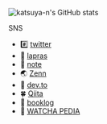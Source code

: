 ![katsuya-n's GitHub stats](https://github-readme-stats.vercel.app/api?username=katsuya-n&theme=algolia&show_icons=true)

SNS

- :hash: [twitter](https://twitter.com/katsuya_105)
- :sparkling_heart: [lapras](https://lapras.com/public/NEZYNZY)
- :notebook: [note](https://note.com/lightkun/)
- :earth_asia: [Zenn](https://zenn.dev/lightkun)
- :dog: [dev.to](https://dev.to/katsuya_9)
- :four_leaf_clover: [Qiita](https://qiita.com/atsuya)
- :book: [booklog](https://booklog.jp/users/e6d478b2a3970495)
- :movie_camera: [WATCHA PEDIA](https://pedia.watcha.com/ja-JP/users/NP9vLQ11E256k)
